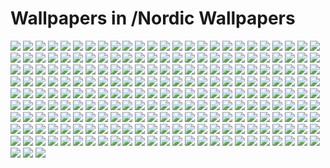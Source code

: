 # Wallpapers in /Nordic Wallpapers

![](/Nordic%20Wallpapers/Abstract-Nord.png)
![](/Nordic%20Wallpapers/archlinux.png)
![](/Nordic%20Wallpapers/arctic-landscape.png)
![](/Nordic%20Wallpapers/at_the_coffeshop.png)
![](/Nordic%20Wallpapers/audio-bunny.png)
![](/Nordic%20Wallpapers/BirdNord.png)
![](/Nordic%20Wallpapers/chemical_nord.png)
![](/Nordic%20Wallpapers/container_ship.png)
![](/Nordic%20Wallpapers/cpu_city.png)
![](/Nordic%20Wallpapers/CRON-Nord.png)
![](/Nordic%20Wallpapers/debian-galaxy.png)
![](/Nordic%20Wallpapers/debian.png)
![](/Nordic%20Wallpapers/earth-in-space.png)
![](/Nordic%20Wallpapers/elementaryos.png)
![](/Nordic%20Wallpapers/fedora.png)
![](/Nordic%20Wallpapers/FormulaOne_Button_1.jpg)
![](/Nordic%20Wallpapers/FormulaOne_Button_2.jpg)
![](/Nordic%20Wallpapers/FormulaOne_Hamilton_1.jpg)
![](/Nordic%20Wallpapers/FormulaOne_Hamilton_2.jpg)
![](/Nordic%20Wallpapers/FormulaOne_Hamilton_3.jpg)
![](/Nordic%20Wallpapers/FormulaOne_Rosberg_1.jpg)
![](/Nordic%20Wallpapers/FormulaOne_Rosberg_2.jpg)
![](/Nordic%20Wallpapers/FormulaOne_Vettel_1.jpg)
![](/Nordic%20Wallpapers/FormulaOne_Vettel_2.jpg)
![](/Nordic%20Wallpapers/gnu-linux.png)
![](/Nordic%20Wallpapers/ign-0000.png)
![](/Nordic%20Wallpapers/ign-0001.png)
![](/Nordic%20Wallpapers/ign-0002.png)
![](/Nordic%20Wallpapers/ign-0003.png)
![](/Nordic%20Wallpapers/ign-0008.png)
![](/Nordic%20Wallpapers/ign-0009.png)
![](/Nordic%20Wallpapers/ign-0011.png)
![](/Nordic%20Wallpapers/ign-hevlettpackard.png)
![](/Nordic%20Wallpapers/ign_about_to_die.png)
![](/Nordic%20Wallpapers/ign_access_control.png)
![](/Nordic%20Wallpapers/ign_anime-girls-with-gun.png)
![](/Nordic%20Wallpapers/ign_anime-girls.png)
![](/Nordic%20Wallpapers/ign_animeGirlSleeping.png)
![](/Nordic%20Wallpapers/ign_archie.png)
![](/Nordic%20Wallpapers/ign_astronaut.png)
![](/Nordic%20Wallpapers/ign_astronautInTheOcean.png)
![](/Nordic%20Wallpapers/ign_batman.png)
![](/Nordic%20Wallpapers/ign_beyondHillAndDale.jpg)
![](/Nordic%20Wallpapers/ign_black.jpg)
![](/Nordic%20Wallpapers/ign_blue_chains.png)
![](/Nordic%20Wallpapers/ign_blue_red_blue_blond.png)
![](/Nordic%20Wallpapers/ign_bratislava.png)
![](/Nordic%20Wallpapers/ign_car.png)
![](/Nordic%20Wallpapers/ign_chainsaw-man.png)
![](/Nordic%20Wallpapers/ign_chineseIG.png)
![](/Nordic%20Wallpapers/ign_chomusuke.png)
![](/Nordic%20Wallpapers/ign_circuit.png)
![](/Nordic%20Wallpapers/ign_city.png)
![](/Nordic%20Wallpapers/ign_cityRain.png)
![](/Nordic%20Wallpapers/ign_cityRainOther.png)
![](/Nordic%20Wallpapers/ign_colorful.png)
![](/Nordic%20Wallpapers/ign_desert.png)
![](/Nordic%20Wallpapers/ign_driving.png)
![](/Nordic%20Wallpapers/ign_duaAnime.png)
![](/Nordic%20Wallpapers/ign_dudeOnBuilding.png)
![](/Nordic%20Wallpapers/ign_dudeOnBuilding2.png)
![](/Nordic%20Wallpapers/ign_dudeOnBuilding3.png)
![](/Nordic%20Wallpapers/ign_endeavour1.png)
![](/Nordic%20Wallpapers/ign_endeavour2.png)
![](/Nordic%20Wallpapers/ign_endeavour3.png)
![](/Nordic%20Wallpapers/ign_endeavour4.png)
![](/Nordic%20Wallpapers/ign_evening.png)
![](/Nordic%20Wallpapers/ign_farFromTomorrow.jpg)
![](/Nordic%20Wallpapers/ign_furkaPass.jpg)
![](/Nordic%20Wallpapers/ign_girlWithHeadphones.png)
![](/Nordic%20Wallpapers/ign_girl_gun.png)
![](/Nordic%20Wallpapers/ign_gradeintWave.jpg)
![](/Nordic%20Wallpapers/ign_graySpaceship.png)
![](/Nordic%20Wallpapers/ign_groot.png)
![](/Nordic%20Wallpapers/ign_grung_green_yellow_refd.png)
![](/Nordic%20Wallpapers/ign_gunshot.png)
![](/Nordic%20Wallpapers/ign_herakles.png)
![](/Nordic%20Wallpapers/ign_highTechGlobe.png)
![](/Nordic%20Wallpapers/ign_iceAndFire.jpg)
![](/Nordic%20Wallpapers/ign_leafHelmet.png)
![](/Nordic%20Wallpapers/ign_legendary.png)
![](/Nordic%20Wallpapers/ign_lighthouse.png)
![](/Nordic%20Wallpapers/ign_lightning.jpg)
![](/Nordic%20Wallpapers/ign_lonely-man.png)
![](/Nordic%20Wallpapers/ign_mandalorian.jpg)
![](/Nordic%20Wallpapers/ign_manInStreet.png)
![](/Nordic%20Wallpapers/ign_manjaro.png)
![](/Nordic%20Wallpapers/ign_mountain.png)
![](/Nordic%20Wallpapers/ign_mountains.jpg)
![](/Nordic%20Wallpapers/ign_mountains.png)
![](/Nordic%20Wallpapers/ign_nordhills.png)
![](/Nordic%20Wallpapers/ign_nordic_rose.png)
![](/Nordic%20Wallpapers/ign_nordic_triangle.png)
![](/Nordic%20Wallpapers/ign_outer_space.png)
![](/Nordic%20Wallpapers/ign_planets.jpg)
![](/Nordic%20Wallpapers/ign_puppyInSpace.jpg)
![](/Nordic%20Wallpapers/ign_racecar.png)
![](/Nordic%20Wallpapers/ign_raid_in_the_dark.png)
![](/Nordic%20Wallpapers/ign_rick_3840x2160.png)
![](/Nordic%20Wallpapers/ign_robots.png)
![](/Nordic%20Wallpapers/ign_someGame.jpg)
![](/Nordic%20Wallpapers/ign_soupKong.png)
![](/Nordic%20Wallpapers/ign_spiderman.jpg)
![](/Nordic%20Wallpapers/ign_spiral.jpg)
![](/Nordic%20Wallpapers/ign_starWars.jpg)
![](/Nordic%20Wallpapers/ign_starWarsThing.png)
![](/Nordic%20Wallpapers/ign_straw_hat_pirates.png)
![](/Nordic%20Wallpapers/ign_street-crossing.png)
![](/Nordic%20Wallpapers/ign_stuff.png)
![](/Nordic%20Wallpapers/ign_sunAndClouds.png)
![](/Nordic%20Wallpapers/ign_sunGarden.png)
![](/Nordic%20Wallpapers/ign_sunset.png)
![](/Nordic%20Wallpapers/ign_sweet_truck.png)
![](/Nordic%20Wallpapers/ign_tokyo.jpg)
![](/Nordic%20Wallpapers/ign_travelling.jpg)
![](/Nordic%20Wallpapers/ign_unicorn.png)
![](/Nordic%20Wallpapers/ign_unsplash1.png)
![](/Nordic%20Wallpapers/ign_unsplash10.png)
![](/Nordic%20Wallpapers/ign_unsplash11.png)
![](/Nordic%20Wallpapers/ign_unsplash12.png)
![](/Nordic%20Wallpapers/ign_unsplash13.png)
![](/Nordic%20Wallpapers/ign_unsplash14.png)
![](/Nordic%20Wallpapers/ign_unsplash15.png)
![](/Nordic%20Wallpapers/ign_unsplash16.png)
![](/Nordic%20Wallpapers/ign_unsplash17.png)
![](/Nordic%20Wallpapers/ign_unsplash18.png)
![](/Nordic%20Wallpapers/ign_unsplash19.png)
![](/Nordic%20Wallpapers/ign_unsplash2.png)
![](/Nordic%20Wallpapers/ign_unsplash20.png)
![](/Nordic%20Wallpapers/ign_unsplash21.png)
![](/Nordic%20Wallpapers/ign_unsplash22.png)
![](/Nordic%20Wallpapers/ign_unsplash23.png)
![](/Nordic%20Wallpapers/ign_unsplash24.png)
![](/Nordic%20Wallpapers/ign_unsplash25.png)
![](/Nordic%20Wallpapers/ign_unsplash26.png)
![](/Nordic%20Wallpapers/ign_unsplash27.png)
![](/Nordic%20Wallpapers/ign_unsplash28.png)
![](/Nordic%20Wallpapers/ign_unsplash29.png)
![](/Nordic%20Wallpapers/ign_unsplash3.png)
![](/Nordic%20Wallpapers/ign_unsplash30.png)
![](/Nordic%20Wallpapers/ign_unsplash31.png)
![](/Nordic%20Wallpapers/ign_unsplash32.png)
![](/Nordic%20Wallpapers/ign_unsplash33.png)
![](/Nordic%20Wallpapers/ign_unsplash34.png)
![](/Nordic%20Wallpapers/ign_unsplash35.png)
![](/Nordic%20Wallpapers/ign_unsplash36.png)
![](/Nordic%20Wallpapers/ign_unsplash37.png)
![](/Nordic%20Wallpapers/ign_unsplash38.png)
![](/Nordic%20Wallpapers/ign_unsplash39.png)
![](/Nordic%20Wallpapers/ign_unsplash4.png)
![](/Nordic%20Wallpapers/ign_unsplash40.png)
![](/Nordic%20Wallpapers/ign_unsplash41.png)
![](/Nordic%20Wallpapers/ign_unsplash42.png)
![](/Nordic%20Wallpapers/ign_unsplash43.png)
![](/Nordic%20Wallpapers/ign_unsplash44.png)
![](/Nordic%20Wallpapers/ign_unsplash45.png)
![](/Nordic%20Wallpapers/ign_unsplash46.png)
![](/Nordic%20Wallpapers/ign_unsplash47.png)
![](/Nordic%20Wallpapers/ign_unsplash48.png)
![](/Nordic%20Wallpapers/ign_unsplash49.png)
![](/Nordic%20Wallpapers/ign_unsplash5.png)
![](/Nordic%20Wallpapers/ign_unsplash50.png)
![](/Nordic%20Wallpapers/ign_unsplash51.png)
![](/Nordic%20Wallpapers/ign_unsplash52.png)
![](/Nordic%20Wallpapers/ign_unsplash6.png)
![](/Nordic%20Wallpapers/ign_unsplash7.png)
![](/Nordic%20Wallpapers/ign_unsplash8.png)
![](/Nordic%20Wallpapers/ign_unsplash9.png)
![](/Nordic%20Wallpapers/ign_vader.png)
![](/Nordic%20Wallpapers/ign_vaporWave.png)
![](/Nordic%20Wallpapers/ign_venom.jpg)
![](/Nordic%20Wallpapers/ign_waifu.png)
![](/Nordic%20Wallpapers/ign_wanderlust.jpg)
![](/Nordic%20Wallpapers/ign_wave.png)
![](/Nordic%20Wallpapers/ign_wild_fish.png)
![](/Nordic%20Wallpapers/ign_witch.png)
![](/Nordic%20Wallpapers/ign_wolf.png)
![](/Nordic%20Wallpapers/ign_yayayayayaya.png)
![](/Nordic%20Wallpapers/ign_zorin.png)
![](/Nordic%20Wallpapers/keyboard.png)
![](/Nordic%20Wallpapers/kittyboard.png)
![](/Nordic%20Wallpapers/linux-be-good-4k.png)
![](/Nordic%20Wallpapers/linux-friends-4k.png)
![](/Nordic%20Wallpapers/linux-is-coming-4k.png)
![](/Nordic%20Wallpapers/linux-tux.png)
![](/Nordic%20Wallpapers/Minimal-Nord.png)
![](/Nordic%20Wallpapers/misty_mountains.jpg)
![](/Nordic%20Wallpapers/mountain_jaws.jpg)
![](/Nordic%20Wallpapers/murky_peaks.jpg)
![](/Nordic%20Wallpapers/nixos.png)
![](/Nordic%20Wallpapers/nord-arctic-fox.png)
![](/Nordic%20Wallpapers/nord-balloons.png)
![](/Nordic%20Wallpapers/Nordic-Heroin.png)
![](/Nordic%20Wallpapers/nordic-obsession.png)
![](/Nordic%20Wallpapers/nordtheme.png)
![](/Nordic%20Wallpapers/nord_alone_tree.png)
![](/Nordic%20Wallpapers/nord_bridge.png)
![](/Nordic%20Wallpapers/nord_buildings.png)
![](/Nordic%20Wallpapers/nord_design.png)
![](/Nordic%20Wallpapers/nord_lake.png)
![](/Nordic%20Wallpapers/nord_mountains.png)
![](/Nordic%20Wallpapers/nord_naruto.png)
![](/Nordic%20Wallpapers/nord_naruto_2.png)
![](/Nordic%20Wallpapers/nord_roads.png)
![](/Nordic%20Wallpapers/nord_scenary.png)
![](/Nordic%20Wallpapers/nord_space.png)
![](/Nordic%20Wallpapers/nord_triangles.png)
![](/Nordic%20Wallpapers/nord_valley.png)
![](/Nordic%20Wallpapers/openbsd.png)
![](/Nordic%20Wallpapers/opensuse.png)
![](/Nordic%20Wallpapers/pixelcity.png)
![](/Nordic%20Wallpapers/pixelmoon.png)
![](/Nordic%20Wallpapers/plan9.png)
![](/Nordic%20Wallpapers/prime-number-spiral.png)
![](/Nordic%20Wallpapers/rocket.png)
![](/Nordic%20Wallpapers/slackware.png)
![](/Nordic%20Wallpapers/space_kitty.png)
![](/Nordic%20Wallpapers/street_blues.png)
![](/Nordic%20Wallpapers/subtle_ferns.jpg)
![](/Nordic%20Wallpapers/super-mario.png)
![](/Nordic%20Wallpapers/ubuntu-aurora.png)
![](/Nordic%20Wallpapers/ubuntu-frost.png)
![](/Nordic%20Wallpapers/underwater.png)
![](/Nordic%20Wallpapers/voidlinux-01.png)
![](/Nordic%20Wallpapers/voidlinux.png)
![](/Nordic%20Wallpapers/waves.jpg)
![](/Nordic%20Wallpapers/wild.png)
![](/Nordic%20Wallpapers/windows-panic.png)
